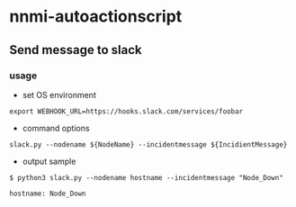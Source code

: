 # nnmi-autoactionscript

## Send message to slack

### usage

- set OS environment

```
export WEBHOOK_URL=https://hooks.slack.com/services/foobar
```

- command options

```
slack.py --nodename ${NodeName} --incidentmessage ${IncidientMessage}
```

- output sample

```
$ python3 slack.py --nodename hostname --incidentmessage "Node_Down"

hostname: Node_Down
```

